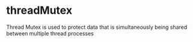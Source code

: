 # threadMutex
Thread Mutex is used to protect data that is simultaneously being shared between multiple thread processes
